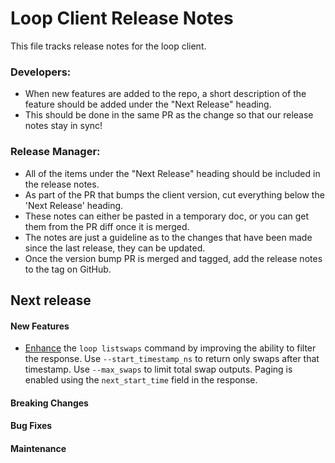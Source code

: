 # Loop Client Release Notes
This file tracks release notes for the loop client.

### Developers: 
* When new features are added to the repo, a short description of the feature should be added under the "Next Release" heading.
* This should be done in the same PR as the change so that our release notes stay in sync!

### Release Manager: 
* All of the items under the "Next Release" heading should be included in the release notes.
* As part of the PR that bumps the client version, cut everything below the 'Next Release' heading.
* These notes can either be pasted in a temporary doc, or you can get them from the PR diff once it is merged.
* The notes are just a guideline as to the changes that have been made since the last release, they can be updated.
* Once the version bump PR is merged and tagged, add the release notes to the tag on GitHub.

## Next release

#### New Features
* [Enhance](https://github.com/lightninglabs/loop/pull/912) the
  `loop listswaps` command by improving the ability to filter the 
  response.  Use `--start_timestamp_ns` to return only swaps after
  that timestamp. Use `--max_swaps` to limit total swap outputs.
  Paging is enabled using the `next_start_time` field in the response.


#### Breaking Changes

#### Bug Fixes

#### Maintenance
